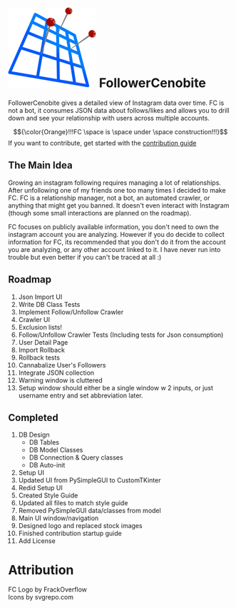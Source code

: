 # ![FC_logo](https://github.com/FrackOverflow/FollowerCenobite/blob/main/ProgramData/Images/fc_logo.svg) FollowerCenobite
FollowerCenobite gives a detailed view of Instagram data over time. FC is not a bot, it consumes JSON data about follows/likes and allows you to drill down and see your relationship with users across multiple accounts.

$${\color{Orange}!!!FC \space is \space under \space construction!!!}$$ If you want to contribute, get started with the [contribution guide](https://github.com/FrackOverflow/FollowerCenobite/blob/main/Docs/Contributing/Contributing.md)

## The Main Idea
Growing an instagram following requires managing a lot of relationships. After unfollowing one of my friends one too many times I decided to make FC. FC is a relationship manager, not a bot, an automated crawler, or anything that might get you banned. It doesn't even interact with Instagram (though some small interactions are planned on the roadmap).

FC focuses on publicly available information, you don't need to own the instagram account you are analyzing. However if you do decide to collect information for FC, its recommended that you don't do it from the account you are analyzing, or any other account linked to it. I have never run into trouble but even better if you can't be traced at all :)

## Roadmap
1. Json Import UI
2. Write DB Class Tests
3. Implement Follow/Unfollow Crawler
4. Crawler UI
5. Exclusion lists!
6. Follow/Unfollow Crawler Tests (Including tests for Json consumption)
7. User Detail Page
8. Import Rollback
9. Rollback tests
10. Cannabalize User's Followers
11. Integrate JSON collection
12. Warning window is cluttered
13. Setup window should either be a single window w 2 inputs, or just username entry and set abbreviation later.

## Completed
1. DB Design
    - DB Tables
    - DB Model Classes
    - DB Connection & Query classes
    - DB Auto-init
2. Setup UI
3. Updated UI from PySimpleGUI to CustomTKinter
4. Redid Setup UI
5. Created Style Guide
6. Updated all files to match style guide
7. Removed PySimpleGUI data/classes from model
8. Main UI window/navigation
9. Designed logo and replaced stock images
10. Finished contribution startup guide
11. Add License

# Attribution
FC Logo by FrackOverflow  
Icons by svgrepo.com  
